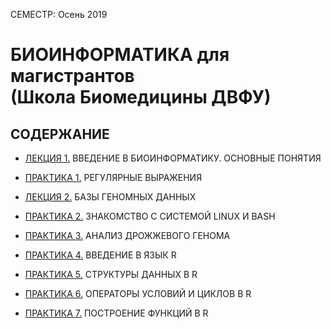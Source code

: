 СЕМЕСТР: Осень 2019

# БИОИНФОРМАТИКА для магистрантов<br/>(Школа Биомедицины ДВФУ)


## СОДЕРЖАНИЕ
* [ЛЕКЦИЯ 1.](https://github.com/vinni-bio/MS-SBM-Bioinformatics#%D0%BB%D0%B5%D0%BA%D1%86%D0%B8%D1%8F-1-%D0%B2%D0%B2%D0%B5%D0%B4%D0%B5%D0%BD%D0%B8%D0%B5-%D0%B2-%D0%B1%D0%B8%D0%BE%D0%B8%D0%BD%D1%84%D0%BE%D1%80%D0%BC%D0%B0%D1%82%D0%B8%D0%BA%D1%83-%D0%BE%D1%81%D0%BD%D0%BE%D0%B2%D0%BD%D1%8B%D0%B5-%D0%BF%D0%BE%D0%BD%D1%8F%D1%82%D0%B8%D1%8F) ВВЕДЕНИЕ В БИОИНФОРМАТИКУ. ОСНОВНЫЕ ПОНЯТИЯ

* [ПРАКТИКА 1.](https://github.com/vinni-bio/MS-SBM-Bioinformatics#%D0%BF%D1%80%D0%B0%D0%BA%D1%82%D0%B8%D0%BA%D0%B0-1-%D1%80%D0%B5%D0%B3%D1%83%D0%BB%D1%8F%D1%80%D0%BD%D1%8B%D0%B5-%D0%B2%D1%8B%D1%80%D0%B0%D0%B6%D0%B5%D0%BD%D0%B8%D1%8F) РЕГУЛЯРНЫЕ ВЫРАЖЕНИЯ

* [ЛЕКЦИЯ 2.](https://github.com/vinni-bio/MS-SBM-Bioinformatics#%D0%BB%D0%B5%D0%BA%D1%86%D0%B8%D1%8F-2-%D0%B1%D0%B0%D0%B7%D1%8B-%D0%B3%D0%B5%D0%BD%D0%BE%D0%BC%D0%BD%D1%8B%D1%85-%D0%B4%D0%B0%D0%BD%D0%BD%D1%8B%D1%85-%D0%B2%D0%B2%D0%B5%D0%B4%D0%B5%D0%BD%D0%B8%D0%B5-%D0%B2-%D0%B8%D0%BD%D1%84%D0%BE%D1%80%D0%BC%D0%B0%D1%82%D0%B8%D0%BA%D1%83-os-linux) БАЗЫ ГЕНОМНЫХ ДАННЫХ

* [ПРАКТИКА 2.](https://github.com/vinni-bio/MS-SBM-Bioinformatics#%D0%BF%D1%80%D0%B0%D0%BA%D1%82%D0%B8%D0%BA%D0%B0-2-%D0%BE%D1%81%D0%BD%D0%BE%D0%B2%D0%BD%D1%8B%D0%B5-%D0%BA%D0%BE%D0%BC%D0%B0%D0%BD%D0%B4%D1%8B-linux) ЗНАКОМСТВО С СИСТЕМОЙ LINUX И BASH

* [ПРАКТИКА 3.](https://github.com/vinni-bio/MS-SBM-Bioinformatics#%D0%BF%D1%80%D0%B0%D0%BA%D1%82%D0%B8%D0%BA%D0%B0-3-%D0%B0%D0%BD%D0%B0%D0%BB%D0%B8%D0%B7-%D0%B4%D1%80%D0%BE%D0%B6%D0%B6%D0%B5%D0%B2%D0%BE%D0%B3%D0%BE-%D0%B3%D0%B5%D0%BD%D0%BE%D0%BC%D0%B0) АНАЛИЗ ДРОЖЖЕВОГО ГЕНОМА

* [ПРАКТИКА 4.](https://github.com/vinni-bio/MS-SBM-Bioinformatics#%D0%BF%D1%80%D0%B0%D0%BA%D1%82%D0%B8%D0%BA%D0%B0-3-%D0%B0%D0%BD%D0%B0%D0%BB%D0%B8%D0%B7-%D0%B4%D1%80%D0%BE%D0%B6%D0%B6%D0%B5%D0%B2%D0%BE%D0%B3%D0%BE-%D0%B3%D0%B5%D0%BD%D0%BE%D0%BC%D0%B0) ВВЕДЕНИЕ В ЯЗЫК R

* [ПРАКТИКА 5.](https://github.com/vinni-bio/MS-SBM-Bioinformatics#%D0%BF%D1%80%D0%B0%D0%BA%D1%82%D0%B8%D0%BA%D0%B0-3-%D0%B0%D0%BD%D0%B0%D0%BB%D0%B8%D0%B7-%D0%B4%D1%80%D0%BE%D0%B6%D0%B6%D0%B5%D0%B2%D0%BE%D0%B3%D0%BE-%D0%B3%D0%B5%D0%BD%D0%BE%D0%BC%D0%B0) СТРУКТУРЫ ДАННЫХ В R

* [ПРАКТИКА 6.](https://github.com/vinni-bio/MS-SBM-Bioinformatics#%D0%BF%D1%80%D0%B0%D0%BA%D1%82%D0%B8%D0%BA%D0%B0-3-%D0%B0%D0%BD%D0%B0%D0%BB%D0%B8%D0%B7-%D0%B4%D1%80%D0%BE%D0%B6%D0%B6%D0%B5%D0%B2%D0%BE%D0%B3%D0%BE-%D0%B3%D0%B5%D0%BD%D0%BE%D0%BC%D0%B0) ОПЕРАТОРЫ УСЛОВИЙ И ЦИКЛОВ В R

* [ПРАКТИКА 7.](https://github.com/vinni-bio/MS-SBM-Bioinformatics#%D0%BF%D1%80%D0%B0%D0%BA%D1%82%D0%B8%D0%BA%D0%B0-3-%D0%B0%D0%BD%D0%B0%D0%BB%D0%B8%D0%B7-%D0%B4%D1%80%D0%BE%D0%B6%D0%B6%D0%B5%D0%B2%D0%BE%D0%B3%D0%BE-%D0%B3%D0%B5%D0%BD%D0%BE%D0%BC%D0%B0) ПОСТРОЕНИЕ ФУНКЦИЙ В R

